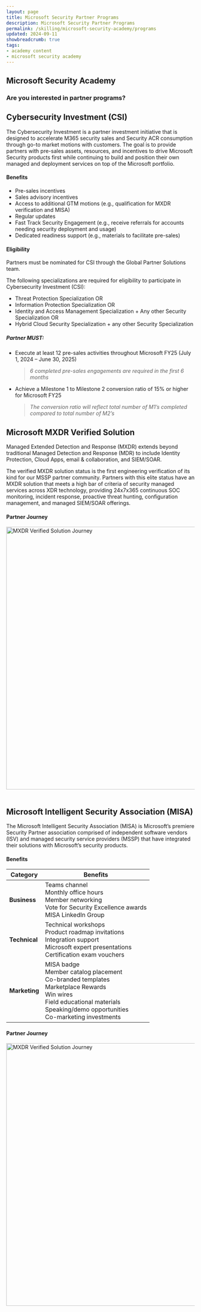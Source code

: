 ```yaml
---
layout: page
title: Microsoft Security Partner Programs
description: Microsoft Security Partner Programs
permalink: /skilling/microsoft-security-academy/programs
updated: 2024-09-11
showbreadcrumb: true
tags: 
- academy content
- microsoft security academy
---
```


## Microsoft Security Academy

### Are you interested in partner programs?

## Cybersecurity Investment (CSI)

The Cybersecurity Investment is a partner investment initiative that is designed to accelerate M365 security sales and Security ACR consumption through go-to market motions with customers. The goal is to provide partners with pre-sales assets, resources, and incentives to drive Microsoft Security products first while continuing to build and position their own managed and deployment services on top of the Microsoft portfolio.

#### Benefits

- Pre-sales incentives
- Sales advisory incentives
- Access to additional GTM motions (e.g., qualification for MXDR verification and MISA)
- Regular updates
- Fast Track Security Engagement (e.g., receive referrals for accounts needing security deployment and usage)
- Dedicated readiness support (e.g., materials to facilitate pre-sales)

#### Eligibility

Partners must be nominated for CSI through the Global Partner Solutions team.

The following specializations are required for eligibility to participate in Cybersecurity Investment (CSI):

- Threat Protection Specialization OR
- Information Protection Specialization OR
- Identity and Access Management Specialization + Any other Security Specialization OR
- Hybrid Cloud Security Specialization + any other Security Specialization

##### Partner MUST:

- Execute at least 12 pre-sales activities throughout Microsoft FY25 (July 1, 2024 – June 30, 2025)
  > *6 completed pre-sales engagements are required in the first 6 months*
- Achieve a Milestone 1 to Milestone 2 conversion ratio of 15% or higher for Microsoft FY25
  > *The conversion ratio will reflect total number of M1’s completed compared to total number of M2’s*


## Microsoft MXDR Verified Solution

Managed Extended Detection and Response (MXDR) extends beyond traditional Managed Detection and Response (MDR) to include Identity Protection, Cloud Apps, email & collaboration, and SIEM/SOAR.

The verified MXDR solution status is the first engineering verification of its kind for our MSSP partner community. Partners with this elite status have an MXDR solution that meets a high bar of criteria of security managed services across XDR technology, providing 24x7x365 continuous SOC monitoring, incident response, proactive threat hunting, configuration management, and managed SIEM/SOAR offerings.

#### Partner Journey

<img src="{{ site.baseurl }}/assets/msa/Screenshot 2024-09-10 160531.png" alt="MXDR Verified Solution Journey" width="700">

<div> </div>

## Microsoft Intelligent Security Association (MISA)

The Microsoft Intelligent Security Association (MISA) is Microsoft’s premiere Security Partner association comprised of independent software vendors (ISV) and managed security service providers (MSSP) that have integrated their solutions with Microsoft’s security products.

#### Benefits

| **Category** | **Benefits** |
|--------------|--------------|
| **Business** | Teams channel<br>Monthly office hours<br>Member networking<br>Vote for Security Excellence awards<br>MISA LinkedIn Group |
| **Technical** | Technical workshops<br>Product roadmap invitations<br>Integration support<br>Microsoft expert presentations<br>Certification exam vouchers |
| **Marketing** | MISA badge<br>Member catalog placement<br>Co-branded templates<br>Marketplace Rewards<br>Win wires<br>Field educational materials<br>Speaking/demo opportunities<br>Co-marketing investments |

#### Partner Journey

<img src="{{ site.baseurl }}/assets/msa/MISA Partner Journey.png" alt="MXDR Verified Solution Journey" width="700">